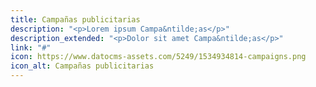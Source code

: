 ```yaml
---
title: Campañas publicitarias
description: "<p>Lorem ipsum Campa&ntilde;as</p>"
description_extended: "<p>Dolor sit amet Campa&ntilde;as</p>"
link: "#"
icon: https://www.datocms-assets.com/5249/1534934814-campaigns.png
icon_alt: Campañas publicitarias
---
```


